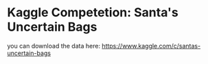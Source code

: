 # Kaggle Competetion: Santa's Uncertain Bags

you can download the data here: https://www.kaggle.com/c/santas-uncertain-bags


